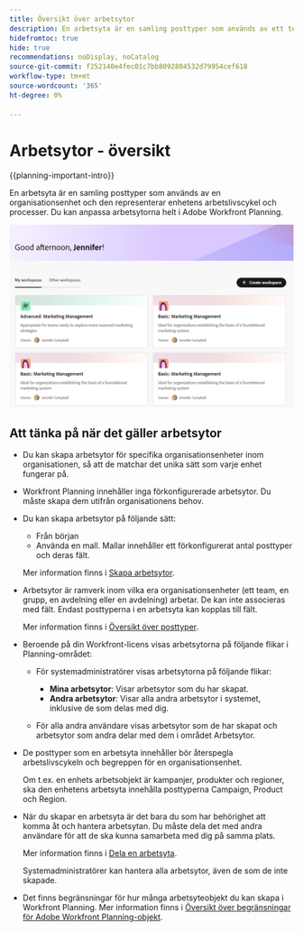 ```yaml
---
title: Översikt över arbetsytor
description: En arbetsyta är en samling posttyper som används av ett team och representerar teamets arbetslivscykel. Du kan anpassa arbetsytorna i Adobe Workfront Planning så att de passar arbetsflödena för dina organisationsenheter.
hidefromtoc: true
hide: true
recommendations: noDisplay, noCatalog
source-git-commit: f252140e4fec01c7bb8092804532d79954cef618
workflow-type: tm+mt
source-wordcount: '365'
ht-degree: 0%

---
```


<!--udpate the metadata with real information when making this avilable in TOC and in the left nav-->

# Arbetsytor - översikt

{{planning-important-intro}}

En arbetsyta är en samling posttyper som används av en organisationsenhet och den representerar enhetens arbetslivscykel och processer. Du kan anpassa arbetsytorna helt i Adobe Workfront Planning.

<!--replace shot below with new tab name for Workspaces I'm on-->

![](assets/workspaces-landing-page-admin-account.png)

## Att tänka på när det gäller arbetsytor

* Du kan skapa arbetsytor för specifika organisationsenheter inom organisationen, så att de matchar det unika sätt som varje enhet fungerar på.
* Workfront Planning innehåller inga förkonfigurerade arbetsytor. Du måste skapa dem utifrån organisationens behov.
* Du kan skapa arbetsytor på följande sätt:

   * Från början
   * Använda en mall. Mallar innehåller ett förkonfigurerat antal posttyper och deras fält.

  Mer information finns i [Skapa arbetsytor](/help/quicksilver/planning/architecture/create-workspaces.md).
* Arbetsytor är ramverk inom vilka era organisationsenheter (ett team, en grupp, en avdelning eller en avdelning) arbetar. De kan inte associeras med fält. Endast posttyperna i en arbetsyta kan kopplas till fält.

  Mer information finns i [Översikt över posttyper](/help/quicksilver/planning/architecture/overview-of-record-types.md).
* Beroende på din Workfront-licens visas arbetsytorna på följande flikar i Planning-området:

   * För systemadministratörer visas arbetsytorna på följande flikar:

      * **Mina arbetsytor**: Visar arbetsytor som du har skapat. <!--Replace with: **Workspaces I'm on**: Displays workspaces you created or workspaces that are shared with you.-->
      * **Andra arbetsytor**: Visar alla andra arbetsytor i systemet, inklusive de som delas med dig. <!--Replace with: **Other workspaces**: Displays all other workspaces in the system.-->

   * För alla andra användare visas arbetsytor som de har skapat och arbetsytor som andra delar med dem i området Arbetsytor.

* De posttyper som en arbetsyta innehåller bör återspegla arbetslivscykeln och begreppen för en organisationsenhet.

  Om t.ex. en enhets arbetsobjekt är kampanjer, produkter och regioner, ska den enhetens arbetsyta innehålla posttyperna Campaign, Product och Region.
* När du skapar en arbetsyta är det bara du som har behörighet att komma åt och hantera arbetsytan. Du måste dela det med andra användare för att de ska kunna samarbeta med dig på samma plats.

  Mer information finns i [Dela en arbetsyta](/help/quicksilver/planning/access/share-workspaces.md).

  Systemadministratörer kan hantera alla arbetsytor, även de som de inte skapade.

<!--make this live with the GA: * There is no limit for how many workspaces you can create in your environment. However, we recommend not to have too many workspaces, as they could become hard to manage and your workflows might be too fragmented.-->
* Det finns begränsningar för hur många arbetsyteobjekt du kan skapa i Workfront Planning. Mer information finns i [Översikt över begränsningar för Adobe Workfront Planning-objekt](/help/quicksilver/planning/general/limitations-overview.md).



